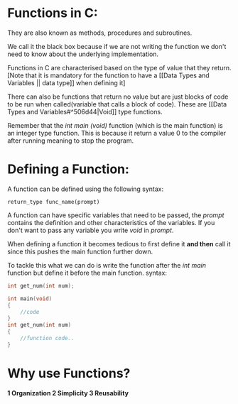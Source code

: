 # Functions in C:
They are also known as methods, procedures and subroutines.

We call it the black box because if we are not writing the function we don't need to know about the underlying implementation.

Functions in C are characterised based on the type of value that they return.
\[Note that it is mandatory for the function to have a [[Data Types and Variables || data type]] when defining it]

There can also be functions that return no value but are just blocks of code to be run when called(variable that calls a block of code). These are [[Data Types and Variables#^506d44|Void]] type functions.

Remember that the *int main (void)* function (which is the main function) is an integer type function. This is because it return a value 0 to the compiler after running meaning to stop the program. 

# Defining a Function:
A function can be defined using the following syntax:
```
return_type func_name(prompt)
```
A function can have specific variables that need to be passed, the *prompt* contains the definition and other characteristics of the variables. If you don't want to pass any variable you write *void* in *prompt*.

When defining a function it becomes tedious to first define it **and then**  call it since this pushes the main function further down.

To tackle this what we can do is write the function after the *int main*  function but define it before the main function.
syntax:
```C
int get_num(int num);

int main(void)
{
	//code
}
int get_num(int num)
{
	//function code..
}

```

# Why use Functions?

**1 Organization
2 Simplicity
3 Reusability**

